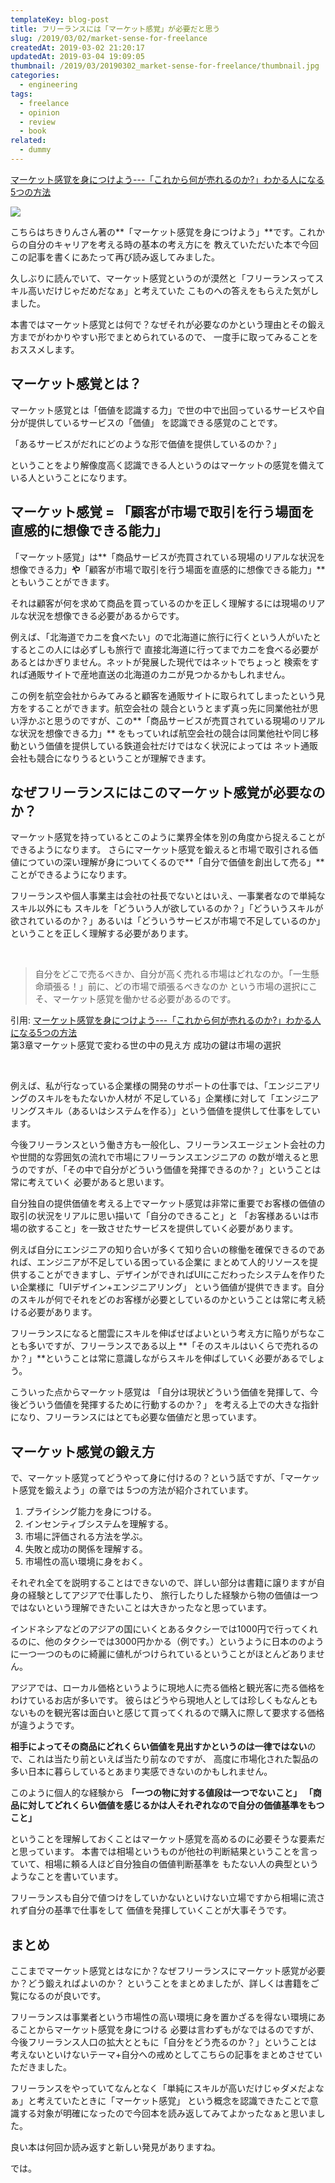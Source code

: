 ```yaml
---
templateKey: blog-post
title: フリーランスには「マーケット感覚」が必要だと思う
slug: /2019/03/02/market-sense-for-freelance
createdAt: 2019-03-02 21:20:17
updatedAt: 2019-03-04 19:09:05
thumbnail: /2019/03/20190302_market-sense-for-freelance/thumbnail.jpg
categories:
  - engineering
tags:
  - freelance
  - opinion
  - review
  - book
related:
  - dummy
---
```



<a id="marketing-sence-text" class="js-ga-click-book-marketing-sence" href="https://amzn.to/2EsMyie">マーケット感覚を身につけよう---「これから何が売れるのか?」わかる人になる5つの方法</a>

<a id="marketing-sence-image" class="js-ga-click-book-marketing-sence" href="https://www.amazon.co.jp/%E3%83%9E%E3%83%BC%E3%82%B1%E3%83%83%E3%83%88%E6%84%9F%E8%A6%9A%E3%82%92%E8%BA%AB%E3%81%AB%E3%81%A4%E3%81%91%E3%82%88%E3%81%86-%E3%80%8C%E3%81%93%E3%82%8C%E3%81%8B%E3%82%89%E4%BD%95%E3%81%8C%E5%A3%B2%E3%82%8C%E3%82%8B%E3%81%AE%E3%81%8B-%E3%80%8D%E3%82%8F%E3%81%8B%E3%82%8B%E4%BA%BA%E3%81%AB%E3%81%AA%E3%82%8B5%E3%81%A4%E3%81%AE%E6%96%B9%E6%B3%95-%E3%81%A1%E3%81%8D%E3%82%8A%E3%82%93/dp/4478064784/ref=as_li_ss_il?ie=UTF8&linkCode=li2&tag=llg01-22&linkId=d215a817b086dd6a55955c06acd8534f&language=ja_JP" target="_blank"><img border="0" src="//ws-fe.amazon-adsystem.com/widgets/q?_encoding=UTF8&ASIN=4478064784&Format=_SL160_&ID=AsinImage&MarketPlace=JP&ServiceVersion=20070822&WS=1&tag=llg01-22&language=ja_JP" ></a><img src="https://ir-jp.amazon-adsystem.com/e/ir?t=llg01-22&language=ja_JP&l=li2&o=9&a=4478064784" width="1" height="1" border="0" alt="" style="border:none !important; margin:0px !important;" />


こちらはちきりんさん著の**「マーケット感覚を身につけよう」**です。これからの自分のキャリアを考える時の基本の考え方にを
教えていただいた本で今回この記事を書くにあたって再び読み返してみました。

久しぶりに読んでいて、マーケット感覚というのが漠然と「フリーランスってスキル高いだけじゃだめだなぁ」と考えていた
こものへの答えをもらえた気がしました。

本書ではマーケット感覚とは何で？なぜそれが必要なのかという理由とその鍛え方までがわかりやすい形でまとめられているので、
一度手に取ってみることをおススメします。

## マーケット感覚とは？

マーケット感覚とは「価値を認識する力」で世の中で出回っているサービスや自分が提供しているサービスの「価値」
を認識できる感覚のことです。

「あるサービスがだれにどのような形で価値を提供しているのか？」

ということをより解像度高く認識できる人というのはマーケットの感覚を備えている人ということになります。

<div class="adsense"></div>

## マーケット感覚 = 「顧客が市場で取引を行う場面を直感的に想像できる能力」


「マーケット感覚」は**「商品サービスが売買されている現場のリアルな状況を想像できる力」**や**「顧客が市場で取引を行う場面を直感的に想像できる能力」**ともいうことができます。

それは顧客が何を求めて商品を買っているのかを正しく理解するには現場のリアルな状況を想像できる必要があるからです。

例えば、「北海道でカニを食べたい」ので北海道に旅行に行くという人がいたとするとこの人には必ずしも旅行で
直接北海道に行ってまでカニを食べる必要があるとはかぎりません。ネットが発展した現代ではネットでちょっと
検索をすれば通販サイトで産地直送の北海道のカニが見つかるかもしれません。

この例を航空会社からみてみると顧客を通販サイトに取られてしまったという見方をすることができます。航空会社の
競合というとまず真っ先に同業他社が思い浮かぶと思うのですが、この**「商品サービスが売買されている現場のリアルな状況を想像できる力」**
をもっていれば航空会社の競合は同業他社や同じ移動という価値を提供している鉄道会社だけではなく状況によっては
ネット通販会社も競合になりうるということが理解できます。

## なぜフリーランスにはこのマーケット感覚が必要なのか？

マーケット感覚を持っているとこのように業界全体を別の角度から捉えることができるようになります。
さらにマーケット感覚を鍛えると市場で取引される価値につていの深い理解が身についてくるので**「自分で価値を創出して売る」**ことができるようになります。

フリーランスや個人事業主は会社の社長でないとはいえ、一事業者なので単純なスキル以外にも
スキルを「どういう人が欲しているのか？」「どういうスキルが欲されているのか？」あるいは「どういうサービスが市場で不足しているのか」ということを正しく理解する必要があります。

&nbsp;

<blockquote> 自分をどこで売るべきか、自分が高く売れる市場はどれなのか。「一生懸命頑張る！」前に、どの市場で頑張るべきなのか
という市場の選択にこそ、マーケット感覚を働かせる必要があるのです。
</blockquote>

<div class="small-text">
引用: <a id="marketing-sence-image" class="js-ga-click-book-marketing-sence" href="https://amzn.to/2EsMyie">マーケット感覚を身につけよう---「これから何が売れるのか?」わかる人になる5つの方法</a>
<br/>第3章マーケット感覚で変わる世の中の見え方 成功の鍵は市場の選択
</div>

&nbsp;

例えば、私が行なっている企業様の開発のサポートの仕事では、「エンジニアリングのスキルをもたないか人材が
不足している」企業様に対して「エンジニアリングスキル（あるいはシステムを作る）」という価値を提供して仕事をしています。

今後フリーランスという働き方も一般化し、フリーランスエージェント会社の力や世間的な雰囲気の流れで市場にフリーランスエンジニアの
の数が増えると思うのですが、「その中で自分がどういう価値を発揮できるのか？」ということは常に考えていく
必要があると思います。

自分独自の提供価値を考える上でマーケット感覚は非常に重要でお客様の価値の取引の状況をリアルに思い描いて「自分のできること」と
「お客様あるいは市場の欲すること」を一致させたサービスを提供していく必要があります。

例えば自分にエンジニアの知り合いが多くて知り合いの稼働を確保できるのであれば、エンジニアが不足している困っている企業に
まとめて人的リソースを提供することができますし、デザインができればUIにこだわったシステムを作りたい企業様に「UIデザイン+エンジニアリング」
という価値が提供できます。自分のスキルが何でそれをどのお客様が必要としているのかということは常に考え続ける必要があります。

フリーランスになると闇雲にスキルを伸ばせばよいという考え方に陥りがちなことも多いですが、フリーランスである以上
**「そのスキルはいくらで売れるのか？」**ということは常に意識しながらスキルを伸ばしていく必要があるでしょう。

こういった点からマーケット感覚は
「自分は現状どういう価値を発揮して、今後どういう価値を発揮するために行動するのか？」
を考える上での大きな指針になり、フリーランスにはとても必要な価値だと思っています。


## マーケット感覚の鍛え方

で、マーケット感覚ってどうやって身に付けるの？という話ですが、「マーケット感覚を鍛えよう」の章では
5つの方法が紹介されています。

1. プライシング能力を身につける。
2. インセンティブシステムを理解する。
3. 市場に評価される方法を学ぶ。
4. 失敗と成功の関係を理解する。
5. 市場性の高い環境に身をおく。

それぞれ全てを説明することはできないので、詳しい部分は書籍に譲りますが自身の経験としてアジアで仕事したり、
旅行したりした経験から物の価値は一つではないという理解できたいことは大きかったなと思っています。

インドネシアなどのアジアの国にいくとあるタクシーでは1000円で行ってくれるのに、他のタクシーでは3000円かかる（例です。）というように日本ののように一つ一つのものに綺麗に値札がつけられているということがほとんどありません。

アジアでは、ローカル価格というように現地人に売る価格と観光客に売る価格をわけているお店が多いです。
彼らはどうやら現地人としては珍しくもなんともないものを観光客は面白いと感じて買ってくれるので購入に際して要求する価格が違うようです。

**相手によってその商品にどれくらい価値を見出すかというのは一律ではない**ので、これは当たり前といえば当たり前なのですが、
高度に市場化された製品の多い日本に暮らしているとあまり実感できないのかもしれません。

このように個人的な経験から
**「一つの物に対する値段は一つでないこと」**
**「商品に対してどれくらい価値を感じるかは人それぞれなので自分の価値基準をもつこと」**

ということを理解しておくことはマーケット感覚を高めるのに必要そうな要素だと思っています。
本書では相場というものが他社の判断結果ということを言っていて、相場に頼る人ほど自分独自の価値判断基準を
もたない人の典型というようなことを書いています。

フリーランスも自分で値つけをしていかないといけない立場ですから相場に流されず自分の基準で仕事をして
価値を発揮していくことが大事そうです。


## まとめ

ここまでマーケット感覚とはなにか？なぜフリーランスにマーケット感覚が必要か？どう鍛えればよいのか？
ということをまとめましたが、詳しくは書籍をご覧になるのが良いです。

フリーランスは事業者という市場性の高い環境に身を置かざるを得ない環境にあることからマーケット感覚を身につける
必要は言わずもがなではるのですが、今後フリーランス人口の拡大とともに「自分をどう売るのか？」ということは
考えないといけないテーマ+自分への戒めとしてこちらの記事をまとめさせていただきました。

フリーランスをやっていてなんとなく「単純にスキルが高いだけじゃダメだよなぁ」と考えていたときに「マーケット感覚」
という概念を認識できたことで意識する対象が明確になったので今回本を読み返してみてよかったなぁと思いました。

良い本は何回か読み返すと新しい発見がありますね。

では。
